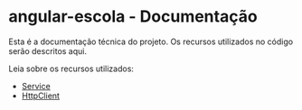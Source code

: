 # angular-escola - Documentação

Esta é a documentação técnica do projeto. Os recursos utilizados no código serão descritos aqui.

Leia sobre os recursos utilizados:

* [Service](service.md)
* [HttpClient](http-client.md)